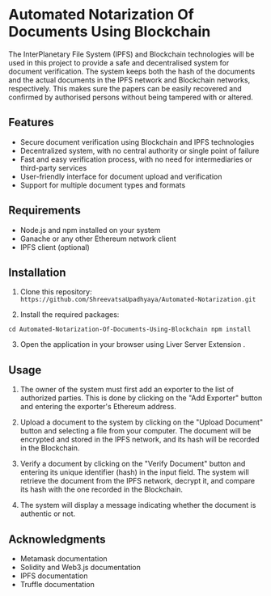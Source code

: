 



<!-- PROJECT LOGO -->
<br />


  # Automated Notarization Of Documents Using Blockchain


The InterPlanetary File System (IPFS) and Blockchain technologies will be used in this project to provide a safe and decentralised system for document verification. The system keeps both the hash of the documents and the actual documents in the IPFS network and Blockchain networks, respectively. This makes sure the papers can be easily recovered and confirmed by authorised persons without being tampered with or altered.

## Features

- Secure document verification using Blockchain and IPFS technologies
- Decentralized system, with no central authority or single point of failure
- Fast and easy verification process, with no need for intermediaries or third-party services
- User-friendly interface for document upload and verification
- Support for multiple document types and formats

## Requirements

- Node.js and npm installed on your system
- Ganache or any other Ethereum network client
- IPFS client (optional)

## Installation

1. Clone this repository: 
``https://github.com/ShreevatsaUpadhyaya/Automated-Notarization.git``


2. Install the required packages:

``cd Automated-Notarization-Of-Documents-Using-Blockchain
npm install``


3. Open the application in your browser using Liver Server Extension .


## Usage

1. The owner of the system must first add an exporter to the list of authorized parties. This is done by clicking on the "Add Exporter" button and entering the exporter's Ethereum address.
2. Upload a document to the system by clicking on the "Upload Document" button and selecting a file from your computer. The document will be encrypted and stored in the IPFS network, and its hash will be recorded in the Blockchain.

3. Verify a document by clicking on the "Verify Document" button and entering its unique identifier (hash) in the input field. The system will retrieve the document from the IPFS network, decrypt it, and compare its hash with the one recorded in the Blockchain.

4. The system will display a message indicating whether the document is authentic or not.



## Acknowledgments
- Metamask documentation
- Solidity and Web3.js documentation
- IPFS documentation
- Truffle documentation




